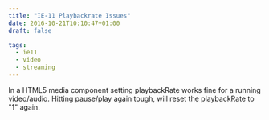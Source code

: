 ```yaml
---
title: "IE-11 Playbackrate Issues"
date: 2016-10-21T10:10:47+01:00
draft: false

tags: 
  - ie11
  - video
  - streaming
---
```


In a HTML5 media component setting playbackRate works fine for a running video/audio. Hitting pause/play again tough, 
will reset the playbackRate to "1" again.
